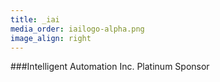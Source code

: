 ```yaml
---
title: _iai
media_order: iailogo-alpha.png
image_align: right
---
```


###Intelligent Automation Inc.
Platinum Sponsor